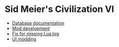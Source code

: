# Sid Meier's Civilization VI

- [Database documentation](docs/database.md)
- [Mod development](docs/development.md)
- [Fix for missing Lua.log](docs/lua-log-fix.md)
- [UI modding](docs/ui.md)
